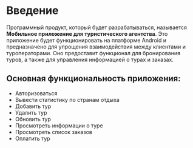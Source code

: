 # Введение
Программный продукт, который будет разрабатываться, называется **Мобильное приложение для туристического агентства**. Это приложение будет функционировать на платформе Android и предназначено для упрощения взаимодействия между клиентами и туроператорами. Оно предоставит функционал для бронирования туров, а также для управления информацией о турах и заказах.
## Основная функциональность приложения:
- Авторизоваться
- Вывести статистику по странам отдыха 
- Добавить тур 
- Удалить тур 
- Обновить тур 
- Просмотреть информации о туре
- Просмотреть список заказов
- Оплатить тур
